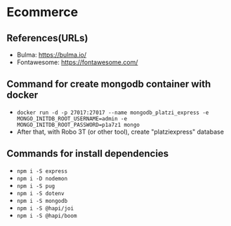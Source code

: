 # Ecommerce

## References(URLs)
- Bulma: https://bulma.io/
- Fontawesome: https://fontawesome.com/

## Command for create mongodb container with docker
- `docker run -d -p 27017:27017 --name mongodb_platzi_express -e MONGO_INITDB_ROOT_USERNAME=admin -e MONGO_INITDB_ROOT_PASSWORD=p1a7z1 mongo`
- After that, with Robo 3T (or other tool), create "platziexpress" database

## Commands for install dependencies
- `npm i -S express`
- `npm i -D nodemon`
- `npm i -S pug`
- `npm i -S dotenv`
- `npm i -S mongodb`
- `npm i -S @hapi/joi`
- `npm i -S @hapi/boom`
